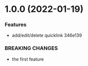 # 1.0.0 (2022-01-19)


### Features

* add/edit/delete quicklink 346e139


### BREAKING CHANGES

* the first feature



